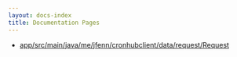 ```yaml
---
layout: docs-index
title: Documentation Pages
---
```

- [app/src/main/java/me/jfenn/cronhubclient/data/request/Request](app/src/main/java/me/jfenn/cronhubclient/data/request/Request)
